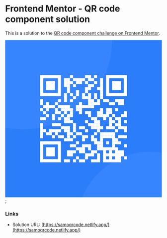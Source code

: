 # Frontend Mentor - QR code component solution

This is a solution to the [QR code component challenge on Frontend Mentor](https://www.frontendmentor.io/challenges/qr-code-component-iux_sIO_H).

![](./img/image-qr-code.png);

### Links

- Solution URL: [https://samoqrcode.netlify.app/](https://samoqrcode.netlify.app/)
